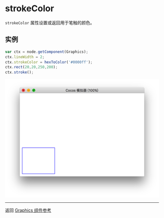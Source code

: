 # strokeColor

`strokeColor` 属性设置或返回用于笔触的颜色。

## 实例

```javascript
var ctx = node.getComponent(Graphics);
ctx.lineWidth = 2;
ctx.strokeColor = hexToColor('#0000ff');
ctx.rect(20,20,250,200);
ctx.stroke();
```

<a href="strokeColor.png"><img src="strokeColor.png"></a>


<hr>

返回 [Graphics 组件参考](../graphics.md)
